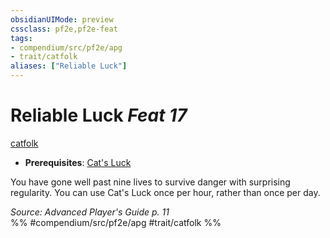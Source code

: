 ```yaml
---
obsidianUIMode: preview
cssclass: pf2e,pf2e-feat
tags:
- compendium/src/pf2e/apg
- trait/catfolk
aliases: ["Reliable Luck"]
---
```

# Reliable Luck  *Feat 17*  
[catfolk](../../rules/traits/catfolk-b1.md)  

- **Prerequisites**: [Cat's Luck](cats-luck-apg.md)

You have gone well past nine lives to survive danger with surprising regularity. You can use Cat's Luck once per hour, rather than once per day.

*Source: Advanced Player's Guide p. 11*  
%% #compendium/src/pf2e/apg #trait/catfolk %%
